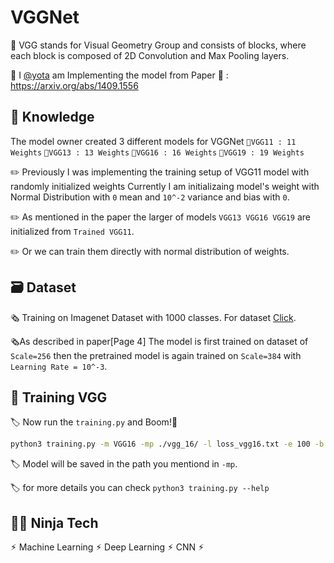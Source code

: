 
# VGGNet 

🛞 VGG stands for Visual Geometry Group and consists of blocks, where each block is composed of 2D Convolution and Max Pooling layers.

🛞 I [@yota](https://github.com/yotaAI) am Implementing the model from Paper 📄 : https://arxiv.org/abs/1409.1556



## 📝 Knowledge

The model owner created 3 different models for VGGNet
`📍VGG11 : 11 Weights`
`📍VGG13 : 13 Weights`
`📍VGG16 : 16 Weights`
`📍VGG19 : 19 Weights`

✏️ Previously I was implementing the training setup of VGG11 model with randomly initialized weights Currently I am initializaing model's weight with Normal Distribution with `0` mean and `10^-2` variance and bias with `0`.

✏️ As mentioned in the paper the larger of models `VGG13 VGG16 VGG19` are initialized from `Trained VGG11`.

✏️ Or we can train them directly with normal distribution of weights.
 

## 🗃️ Dataset

🗞️ Training on Imagenet Dataset with 1000 classes. For dataset [Click](https://www.image-net.org/challenges/LSVRC/index.php).

🗞️As described in paper[Page 4] The model is first trained on dataset of `Scale=256`  then the pretrained model is again trained on `Scale=384` with `Learning Rate = 10^-3`.


## 🤖 Training VGG

🏷️ Now run the `training.py` and Boom!🤯
```bash
python3 training.py -m VGG16 -mp ./vgg_16/ -l loss_vgg16.txt -e 100 -b 64 -lr 0.001
```

🏷️ Model will be saved in the path you mentiond in `-mp`.

🏷️ for more details you can check `python3 training.py --help`



## 🥷🏻 Ninja Tech

⚡︎ Machine Learning ⚡︎ Deep Learning ⚡︎ CNN ⚡︎


